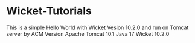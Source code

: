 # Wicket-Tutorials
This is a simple Hello World with Wicket Vesion 10.2.0 and run on Tomcat server by ACM
Version 
Apache Tomcat 10.1
Java 17
Wicket 10.2.0
